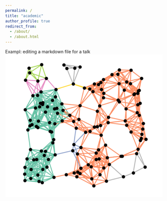 ```yaml
---
permalink: /
title: "academic"
author_profile: true
redirect_from: 
  - /about/
  - /about.html
---
```

 
  
Exampl:       editing a markdown file for a talk
![Editing a markdown file for a talk](/images/picture2.png)


